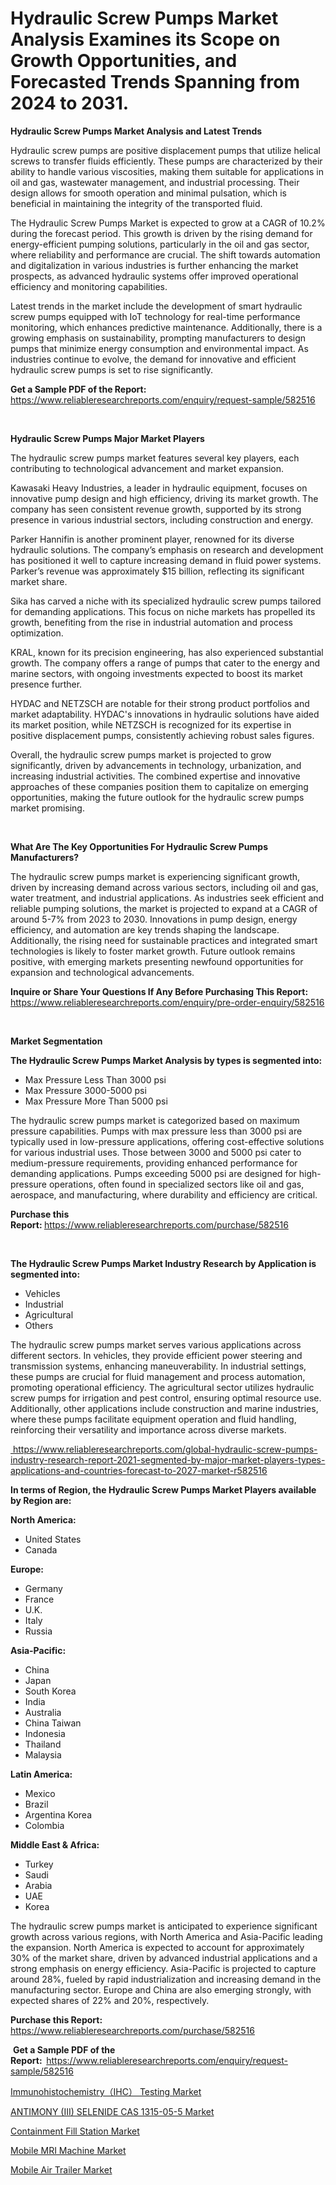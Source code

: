 <p><h1>Hydraulic Screw Pumps Market Analysis Examines its Scope on Growth Opportunities, and Forecasted Trends Spanning from 2024 to 2031.</h1></p><p><strong>Hydraulic Screw Pumps Market Analysis and Latest Trends</strong></p>
<p><p>Hydraulic screw pumps are positive displacement pumps that utilize helical screws to transfer fluids efficiently. These pumps are characterized by their ability to handle various viscosities, making them suitable for applications in oil and gas, wastewater management, and industrial processing. Their design allows for smooth operation and minimal pulsation, which is beneficial in maintaining the integrity of the transported fluid.</p><p>The Hydraulic Screw Pumps Market is expected to grow at a CAGR of 10.2% during the forecast period. This growth is driven by the rising demand for energy-efficient pumping solutions, particularly in the oil and gas sector, where reliability and performance are crucial. The shift towards automation and digitalization in various industries is further enhancing the market prospects, as advanced hydraulic systems offer improved operational efficiency and monitoring capabilities.</p><p>Latest trends in the market include the development of smart hydraulic screw pumps equipped with IoT technology for real-time performance monitoring, which enhances predictive maintenance. Additionally, there is a growing emphasis on sustainability, prompting manufacturers to design pumps that minimize energy consumption and environmental impact. As industries continue to evolve, the demand for innovative and efficient hydraulic screw pumps is set to rise significantly.</p></p>
<p><strong>Get a Sample PDF of the Report:&nbsp;</strong> <a href="https://www.reliableresearchreports.com/enquiry/request-sample/582516?utm_campaign=11&utm_medium=2&utm_source=Github&utm_content=ia&utm_term=27122024&utm_id=hydraulic-screw-pumps">https://www.reliableresearchreports.com/enquiry/request-sample/582516</a></p>
<p>&nbsp;</p>
<p><strong>Hydraulic Screw Pumps Major Market Players</strong></p>
<p><p>The hydraulic screw pumps market features several key players, each contributing to technological advancement and market expansion. </p><p>Kawasaki Heavy Industries, a leader in hydraulic equipment, focuses on innovative pump design and high efficiency, driving its market growth. The company has seen consistent revenue growth, supported by its strong presence in various industrial sectors, including construction and energy.</p><p>Parker Hannifin is another prominent player, renowned for its diverse hydraulic solutions. The company’s emphasis on research and development has positioned it well to capture increasing demand in fluid power systems. Parker’s revenue was approximately $15 billion, reflecting its significant market share.</p><p>Sika has carved a niche with its specialized hydraulic screw pumps tailored for demanding applications. This focus on niche markets has propelled its growth, benefiting from the rise in industrial automation and process optimization.</p><p>KRAL, known for its precision engineering, has also experienced substantial growth. The company offers a range of pumps that cater to the energy and marine sectors, with ongoing investments expected to boost its market presence further.</p><p>HYDAC and NETZSCH are notable for their strong product portfolios and market adaptability. HYDAC's innovations in hydraulic solutions have aided its market position, while NETZSCH is recognized for its expertise in positive displacement pumps, consistently achieving robust sales figures.</p><p>Overall, the hydraulic screw pumps market is projected to grow significantly, driven by advancements in technology, urbanization, and increasing industrial activities. The combined expertise and innovative approaches of these companies position them to capitalize on emerging opportunities, making the future outlook for the hydraulic screw pumps market promising.</p></p>
<p>&nbsp;</p>
<p><strong>What Are The Key Opportunities For Hydraulic Screw Pumps Manufacturers?</strong></p>
<p><p>The hydraulic screw pumps market is experiencing significant growth, driven by increasing demand across various sectors, including oil and gas, water treatment, and industrial applications. As industries seek efficient and reliable pumping solutions, the market is projected to expand at a CAGR of around 5-7% from 2023 to 2030. Innovations in pump design, energy efficiency, and automation are key trends shaping the landscape. Additionally, the rising need for sustainable practices and integrated smart technologies is likely to foster market growth. Future outlook remains positive, with emerging markets presenting newfound opportunities for expansion and technological advancements.</p></p>
<p><strong>Inquire or Share Your Questions If Any Before Purchasing This Report:</strong> <a href="https://www.reliableresearchreports.com/enquiry/pre-order-enquiry/582516?utm_campaign=11&utm_medium=2&utm_source=Github&utm_content=ia&utm_term=27122024&utm_id=hydraulic-screw-pumps">https://www.reliableresearchreports.com/enquiry/pre-order-enquiry/582516</a></p>
<p>&nbsp;</p>
<p><strong>Market Segmentation</strong></p>
<p><strong>The Hydraulic Screw Pumps Market Analysis by types is segmented into:</strong></p>
<p><ul><li>Max Pressure Less Than 3000 psi</li><li>Max Pressure 3000-5000 psi</li><li>Max Pressure More Than 5000 psi</li></ul></p>
<p><p>The hydraulic screw pumps market is categorized based on maximum pressure capabilities. Pumps with max pressure less than 3000 psi are typically used in low-pressure applications, offering cost-effective solutions for various industrial uses. Those between 3000 and 5000 psi cater to medium-pressure requirements, providing enhanced performance for demanding applications. Pumps exceeding 5000 psi are designed for high-pressure operations, often found in specialized sectors like oil and gas, aerospace, and manufacturing, where durability and efficiency are critical.</p></p>
<p><strong>Purchase this Report:&nbsp;</strong><a href="https://www.reliableresearchreports.com/purchase/582516?utm_campaign=11&utm_medium=2&utm_source=Github&utm_content=ia&utm_term=27122024&utm_id=hydraulic-screw-pumps">https://www.reliableresearchreports.com/purchase/582516</a></p>
<p>&nbsp;</p>
<p><strong>The Hydraulic Screw Pumps Market Industry Research by Application is segmented into:</strong></p>
<p><ul><li>Vehicles</li><li>Industrial</li><li>Agricultural</li><li>Others</li></ul></p>
<p><p>The hydraulic screw pumps market serves various applications across different sectors. In vehicles, they provide efficient power steering and transmission systems, enhancing maneuverability. In industrial settings, these pumps are crucial for fluid management and process automation, promoting operational efficiency. The agricultural sector utilizes hydraulic screw pumps for irrigation and pest control, ensuring optimal resource use. Additionally, other applications include construction and marine industries, where these pumps facilitate equipment operation and fluid handling, reinforcing their versatility and importance across diverse markets.</p></p>
<p><a href="https://www.reliableresearchreports.com/global-hydraulic-screw-pumps-industry-research-report-2021-segmented-by-major-market-players-types-applications-and-countries-forecast-to-2027-market-r582516?utm_campaign=11&utm_medium=2&utm_source=Github&utm_content=ia&utm_term=27122024&utm_id=hydraulic-screw-pumps">&nbsp;https://www.reliableresearchreports.com/global-hydraulic-screw-pumps-industry-research-report-2021-segmented-by-major-market-players-types-applications-and-countries-forecast-to-2027-market-r582516</a></p>
<p><strong>In terms of Region, the Hydraulic Screw Pumps Market Players available by Region are:</strong></p>
<p>
    <p> <strong> North America: </strong>
        <ul>
            <li>United States</li>
            <li>Canada</li>
        </ul>
        </p> 
    <p> <strong> Europe: </strong>
        <ul>
            <li>Germany</li>
            <li>France</li>
            <li>U.K.</li>
            <li>Italy</li>
            <li>Russia</li>
        </ul>
        </p> 
    <p> <strong> Asia-Pacific: </strong>
        <ul>
            <li>China</li>
            <li>Japan</li>
            <li>South Korea</li>
            <li>India</li>
            <li>Australia</li>
            <li>China Taiwan</li>
            <li>Indonesia</li>
            <li>Thailand</li>
            <li>Malaysia</li>
        </ul>
        </p> 
    <p> <strong> Latin America: </strong>
        <ul>
            <li>Mexico</li>
            <li>Brazil</li>
            <li>Argentina Korea</li>
            <li>Colombia</li>
        </ul>
        </p> 
    <p> <strong> Middle East & Africa: </strong>
        <ul>
            <li>Turkey</li>
            <li>Saudi</li>
            <li>Arabia</li>
            <li>UAE</li>
            <li>Korea</li>
        </ul>
    </p>
    </p>
<p><p>The hydraulic screw pumps market is anticipated to experience significant growth across various regions, with North America and Asia-Pacific leading the expansion. North America is expected to account for approximately 30% of the market share, driven by advanced industrial applications and a strong emphasis on energy efficiency. Asia-Pacific is projected to capture around 28%, fueled by rapid industrialization and increasing demand in the manufacturing sector. Europe and China are also emerging strongly, with expected shares of 22% and 20%, respectively.</p></p>
<p><strong>Purchase this Report: </strong><a href="https://www.reliableresearchreports.com/purchase/582516?utm_campaign=11&utm_medium=2&utm_source=Github&utm_content=ia&utm_term=27122024&utm_id=hydraulic-screw-pumps">https://www.reliableresearchreports.com/purchase/582516</a></p>
<p>&nbsp;<strong>Get a Sample PDF of the Report:&nbsp;&nbsp;</strong><a href="https://www.reliableresearchreports.com/enquiry/request-sample/582516?utm_campaign=11&utm_medium=2&utm_source=Github&utm_content=ia&utm_term=27122024&utm_id=hydraulic-screw-pumps">https://www.reliableresearchreports.com/enquiry/request-sample/582516</a></p>
<p><strong></strong></p>
<p><p><a href="https://github.com/ChiragRp1/Market-Research-Report-List-6/blob/main/immunohistochemistryihc-testing-market.md?utm_campaign=11&utm_medium=2&utm_source=Github&utm_content=ia&utm_term=27122024&utm_id=hydraulic-screw-pumps">Immunohistochemistry（IHC） Testing Market</a></p><p><a href="https://github.com/gukenneth26571/Market-Research-Report-List-1/blob/main/antimony-iii-selenide-cas-1315-05-5-market.md?utm_campaign=11&utm_medium=2&utm_source=Github&utm_content=ia&utm_term=27122024&utm_id=hydraulic-screw-pumps">ANTIMONY (III) SELENIDE CAS 1315-05-5 Market</a></p><p><a href="https://www.linkedin.com/pulse/containment-fill-station-market-trends-strategic-insights-2024-nfphf?utm_campaign=11&utm_medium=2&utm_source=Github&utm_content=ia&utm_term=27122024&utm_id=hydraulic-screw-pumps">Containment Fill Station Market</a></p><p><a href="https://www.linkedin.com/pulse/market-demand-revenue-growth-mobile-mri-machine-51-cagr-from-hnwic?utm_campaign=11&utm_medium=2&utm_source=Github&utm_content=ia&utm_term=27122024&utm_id=hydraulic-screw-pumps">Mobile MRI Machine Market</a></p><p><a href="https://www.linkedin.com/pulse/mobile-air-trailer-market-trends-report-examining-current-size-kudpf?utm_campaign=11&utm_medium=2&utm_source=Github&utm_content=ia&utm_term=27122024&utm_id=hydraulic-screw-pumps">Mobile Air Trailer Market</a></p></p>